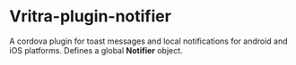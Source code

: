 # Vritra-plugin-notifier

A cordova plugin for toast messages and local notifications for android and iOS platforms.
Defines a global **Notifier** object.
